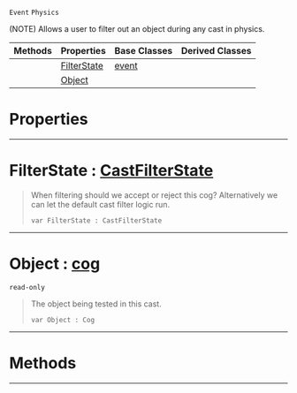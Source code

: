  `Event` `Physics`



(NOTE) Allows a user to filter out an object during any cast in physics.

|Methods|Properties|Base Classes|Derived Classes|
|---|---|---|---|
| |[ FilterState](castfilterevent.md#filterstate-zilch-engine)|[event](event.md)| |
| |[ Object](castfilterevent.md#object-zilch-engine-docum)| | |


 #  Properties


---  
 #  FilterState : [CastFilterState](../enum_reference.md#castfilterstate)

> When filtering should we accept or reject this cog? Alternatively we can let the default cast filter logic run.
> ``` lang=cpp, name=Nada
> var FilterState : CastFilterState


---  
 #  Object : [cog](cog.md)

 `read-only`

> The object being tested in this cast.
> ``` lang=cpp, name=Nada
> var Object : Cog


---  
 #  Methods


---  
 

 